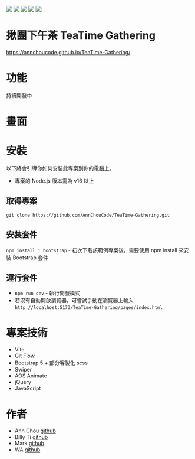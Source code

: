 ![](https://img.shields.io/badge/HTML5-E34F26?style=for-the-badge&logo=html5&logoColor=white.svg)
![](https://img.shields.io/badge/CSS3-1572B6?style=for-the-badge&logo=css3&logoColor=white.svg)
![](https://img.shields.io/badge/JavaScript-F7DF1E?style=for-the-badge&logo=JavaScript&logoColor=white.svg)
![](https://img.shields.io/badge/Bootstrap-563D7C?style=for-the-badge&logo=bootstrap&logoColor=white.svg)
![](https://img.shields.io/badge/jQuery-0769AD?style=for-the-badge&logo=jquery&logoColor=white.svg)


# 揪團下午茶 TeaTime Gathering
https://annchoucode.github.io/TeaTime-Gathering/

# 功能
持續開發中

# 畫面


# 安裝
以下將會引導你如何安裝此專案到你的電腦上。
  - 專案的 Node.js 版本需為 v16 以上

## 取得專案
`git clone https://github.com/AnnChouCode/TeaTime-Gathering.git`

## 安裝套件
`npm install i bootstrap` - 初次下載該範例專案後，需要使用 npm install 來安裝 Bootstrap 套件

## 運行套件
- `npm run dev` - 執行開發模式
- 若沒有自動開啟瀏覽器，可嘗試手動在瀏覽器上輸入 `http://localhost:5173/TeaTime-Gathering/pages/index.html`


# 專案技術
  - Vite
  - Git Flow
  - Bootstrap 5 + 部分客製化 scss
  - Swiper
  - AOS Animate
  - jQuery
  - JavaScript

# 作者
  - Ann Chou [github](https://github.com/AnnChouCode)
  - Billy Ti [github](https://github.com/Billy-Ti)
  - Mark [github](https://github.com/Mark-JJchen)
  - WA [github](https://github.com/ldddl)
